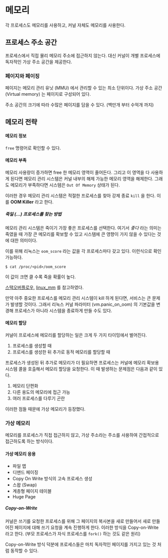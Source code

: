 # 메모리
각 프로세스도 메모리를 사용하고, 커널 자체도 메모리를 사용한다.

## 프로세스 주소 공간
프로세스에서 직접 물리 메모리 주소에 접근하지 않는다. 대신 커널이 개별 프로세스에 독자적인 가상 주소 공간을 제공한다.

### 페이지와 페이징
페이지는 메모리 관리 유닛 (MMU) 에서 관리할 수 있는 최소 단위이다.
가상 주소 공간 (Virtual memory) 는 페이지로 구성되어 있다.

주소 공간의 크기에 따라 수많은 페이지를 담을 수 있다. (백만개 부터 수억개 까지)


## 메모리 전략

#### 메모리 정보
`free` 명령어로 확인할 수 있다.

#### 메모리 부족
메모리 사용량이 증가하면 free 한 메모리 영역이 줄어든다. 그리고 이 영역을 다 사용하게 된다면 메모리 관리 시스템은 커널 내부의 해제 가능한 메모리 영역을 해제한다.
그래도 메모리가 부족하다면 시스템은 `Out Of Memory` 상태가 된다.

이러한 경우 메모리 관리 시스템은 적절한 프로세스를 찾아 강제 종료 `kill` 을 한다. 이를 __OOM Killer__ 라고 한다.

##### 죽일 (...) 프로세스를 찾는 방법
메모리 관리 시스템은 죽이기 가장 좋은 프로세스를 선택한다. 여기서 _좋다_ 라는 의미는 죽였을 때 가장 큰 메모리를 확보할 수 있고 시스템에 큰 영향이 가지 않을 수 있다는 것에 대한 의미이다.

이를 위해 리눅스는 `oom_score` 라는 값을 각 프로세스마다 갖고 있다. 이런식으로 확인 가능하다.

```
$ cat /proc/<pid>/oom_score
```

이 값이 크면 클 수록 죽을 확률이 높다.

[스택오버플로우](https://unix.stackexchange.com/questions/153585/how-does-the-oom-killer-decide-which-process-to-kill-first), [linux_mm](https://linux-mm.org/OOM_Killer)  를 참고하였다.

만약 아주 중요한 프로세스를 메모리 관리 시스템이 kill 하게 된다면, 서비스는 큰 문제가 발생할 것이다. 그래서 리눅스 커널 파라미터 (vm.panic_on_oom) 의 기본값을 변경해 프로세스가 아니라 시스템을 종료하게 만들 수도 있다.


#### 메모리 할당
커널이 프로세스에 메모리를 할당하는 일은 크게 두 가지 타이밍에서 벌어진다.

1. 프로세스를 생성할 때
2. 프로세스를 생성한 뒤 추가로 동적 메모리를 할당할 때

프로세스가 생성된 뒤 추가로 메모리가 더 필요하면 프로세스는 커널에 메모리 확보용 시스템 콜을 호출해서 메모리 할당을 요청한다.
이 때 발생하는 문제점은 다음과 같이 있다.

1. 메모리 단편화
2. 다른 용도의 메모리에 접근 가능
3. 여러 프로세스를 다루기 곤란

이러한 점들 때문에 가상 메모리가 등장했다.

### 가상 메모리
메모리를 프로세스가 직접 접근하지 않고, 가상 주소라는 주소를 사용하여 간접적으로 접근하도록 하는 방식이다.

#### 가상 메모리 응용

- 파일 맵
- 디맨드 페이징
- Copy On Write 방식의 고속 프로세스 생성
- 스왑 (Swap)
- 계층형 페이지 테이블
- Huge Page

##### Copy-on-Write
 커널은 쓰기를 요청한 프로세스를 위해 그 페이지의 복사본을 새로 만들어서 새로 만들어진 페이지에 대해 쓰기 요청을 계속 진행하게 한다. 이러한 방식을 Copy-on-Write 라고 한다. (부모 프로세스가 자식 프로세스를 `fork()` 하는 것도 같은 원리)


Copy-on-Write 방식 덕분에 프로세스들은 마치 독자적인 페이지를 가지고 있는 것 처럼 동작할 수 있다.


